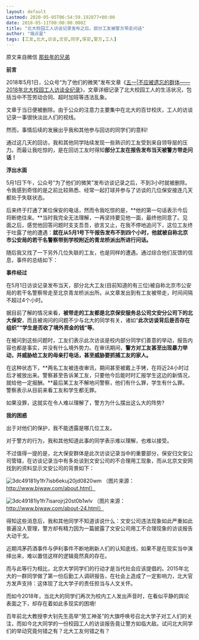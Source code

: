 ```yaml
---
layout: default
Lastmod: 2020-05-05T06:54:59.192877+00:00
date: 2018-05-11T00:00:00.000Z
title: "北大校园工人访谈记录发布之后，部分工友被警方带走问话"
author: "端点星"
tags: [工友,北大,访谈,文安,同学,保安,警方,工人]
---
```


原文来自微信 [那些年的兄弟](https://mp.weixin.qq.com/s/6u6mzs-TiLmvDL7sRzWd5A)

**前言**

2018年5月1日，公众号“为了他们的微笑”发布文章《[五一|不应被遗忘的群体——2018年北大校园工人访谈全纪录](https://terminus2049.github.io/archive/2018/05/04/bei-da-xiao-gong.html)》，文章详细记录了北大校园工人的生活状况，包括当中不签劳动合同、超时加班等违法乱象。

文章于当日便被删除。由于公众的注意力主要集中在北大的百廿校庆，工人的访谈记录一事很快淡出人们的视线。

然而，事情后续的发展出乎我和其他参与回访的同学们的意料!

通过这几天的回访，我和其他同学陆续发现一些熟识的工友受到来自领导层的压力。而最让我吃惊的，是在回访工友时得知**部分工友在报告发布当天被警方带走问话！**

**浮出水面**

5月1日下午，公众号“为了他们的微笑”发布访谈记录之后，不到3小时就被删除。令我感到奇怪的是之前比较熟悉、经常一起打球并参与了访谈的几位保安接连几天都处于失联状态。

后来终于打通了某位保安的电话，然而令我吃惊的是，**他的第一句话表示今后将断绝往来。**当时我完全无法理解，一再坚持要见他一面，最终他同意了。见面之后，感觉他回答问题时支支吾吾，欲言又止，在我不停地追问下，这位工友终于吐露了他的遭遇：**就在从5月1号下午报告发布不到四个小时，他就被自称北京市公安局的若干名警察带到学校附近的青龙桥派出所进行问话。**

随后我又找了一下另外几位失联的工友，也是同样的遭遇。通过综合他们反馈的信息，事件的总结如下：

**事件经过**

在5月1日访谈记录发布当天，部分北大工友(目前知道的有三位)被自称北京市公安局的若干名警察带走至北京青龙桥派出所。从文章发出到有工友被带走，时间间隔不超过4个小时。

据目前了解的情况来看，**被带走的工友都是北京保安服务总公司文安分公司下的北大保安**，而且被询问的问题不少与北大的同学有关，诸如“**此次访谈背后是否存在组织”“学生是否收了境外资金的钱”等**。

在被问到这些问题时，工友们表示此次访谈是校内部分同学们善意的举动，报告内容也都是事实，并没有什么境外势力。在审讯期间，**警方对工友甚至出现暴力举动，并威胁给工友的母亲打电话，甚至威胁要抓捕工友的家人。**

在这种状态下，**两名工友被连夜审讯，期间甚至被戴上手铐，在将近24小时过后才被放出来。警察甚至告诉某工友，只要他今后能时时汇报学生这边的新情况，就给他一定报酬。**最后某工友不解地问警察，他们有什么罪，学生有什么罪。警察表示从目前来看工友和学生都无罪。

如果没罪，这就实在令人难以理解了，警方为什么摆出这么大的阵势?

**我的困惑**

出于对他们的保护，我不能透露是哪几位工友。

对于警方的行为，我和其他知道此事的同学表示难以理解，也难以接受。

不过值得一提的是，北大保安群体是此次访谈记录当中的重要部分，保安归文安公司管辖，在访谈记录当中有多处谈到文安公司的不合理用工现象，而从北京文安网找到的资料显示文安公司的背景如下：

![3dc49181ly1fr7isb6ekuj20jd0820wm](https://images.weserv.nl/?url=https%3A//user-images.githubusercontent.com/11864255/39962918-2a0a86a6-5690-11e8-90a6-57e980eacbb6.jpg) （图片来源：http://www.bjwaw.com/about.html）

![3dc49181ly1fr7isarojrj20st0b1wlv](https://images.weserv.nl/?url=https%3A//user-images.githubusercontent.com/11864255/39962919-3f67e50c-5690-11e8-9184-45d30f2f0b4f.jpg) （图片来源：http://www.bjwaw.com/about-24.html）

得知这些消息后，我和其他同学不知道该说什么：文安公司违法现象如此严重如此普遍没人管理，警方却有精力因为一篇披露了文安公司用工不合理现象的访谈报告大动干戈。

近期鸿茅药酒事件与伊利事件不断地刷新人们的认知底线，如果不是在现实当中演绎出来，难以置信这样的逻辑竟然真的存在。

而与此等行为相比，北京大学同学们的行动才是当代社会应该提倡的。2015年北大的一群同学做了第一份后勤工人调研报告，在社会上造成了一定影响力，北大官方发声支持：这体现了北大学子的责任担当与人文关怀。

而如今2018年，当北大的同学们再次为校内工人发出声音时，在看似平静的舆论表面之下，却存在着如此多现实的困境!

百年前北大教授李大钊先生高举“劳工神圣”的大旗呼唤号召北大学子对工人们的关注，而如今北大同学的一份校园工人的访谈报告竟让警方如临大敌。试问北大同学们的举动究竟何错之有？北大工友何错之有？

